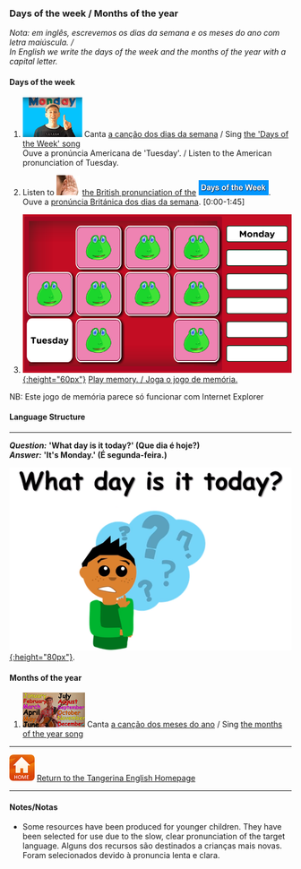 <head>
<!-- Global site tag (gtag.js) - Google Analytics -->
<script async src="https://www.googletagmanager.com/gtag/js?id=UA-110947112-3"></script>
<script>
  window.dataLayer = window.dataLayer || [];
  function gtag(){dataLayer.push(arguments);}
  gtag('js', new Date());

  gtag('config', 'UA-110947112-3');
</script>
</head>

### Days of the week / Months of the year

*Nota: em inglês, escrevemos os dias da semana e os meses do ano com letra maiúscula. /  
In English we write the days of the week and the months of the year with a capital letter.*

#### Days of the week

1. [![days](/images/days.PNG)](https://www.youtube.com/watch?v=36n93jvjkDs) Canta [a canção dos dias da semana](https://www.youtube.com/watch?v=36n93jvjkDs) / Sing [the 'Days of the Week' song](https://www.youtube.com/watch?v=36n93jvjkDs)    
Ouve a pronúncia Americana de 'Tuesday'. / Listen to the American pronunciation of Tuesday. 

2. Listen to ![listen](/images/listen.png) [the British pronunciation of the](https://www.youtube.com/watch?v=onHPejy0If4) [![dauk](/images/dauk.PNG)](https://www.youtube.com/watch?v=onHPejy0If4).  
Ouve a [pronúncia Británica dos dias da semana](https://www.youtube.com/watch?v=onHPejy0If4). [0:00-1:45]  

3. [![damefv](/images/damefv.PNG){:height="60px"}](https://www.freddiesville.com/games/days-of-the-week-memory-game/) [Play memory. / Joga o jogo de memória.](https://www.freddiesville.com/games/days-of-the-week-memory-game/)  

NB: Este jogo de memória parece só funcionar com Internet Explorer  


#### Language Structure
***
***Question:*** **'What day is it today?' (Que dia é hoje?)**  
***Answer:*** **'It's Monday.' (É segunda-feira.)**

[![wdisit](/images/wdisit.png){:height="80px"}](https://www.youtube.com/watch?v=onHPejy0If4).  

#### Months of the year
1. [![mnth](/images/mnth.PNG)](https://www.youtube.com/watch?v=v608v42dKeI) Canta [a canção dos meses do ano](https://www.youtube.com/watch?v=v608v42dKeI) / Sing [the months of the year song](https://www.youtube.com/watch?v=v608v42dKeI)  

***
[![home](/images/home.PNG)](https://tangerina-pt.github.io/English) [Return to the Tangerina English Homepage](https://tangerina-pt.github.io/English)

***
#### Notes/Notas
* Some resources have been produced for younger children. They have been selected for use due to the slow, clear pronunciation of the target language. Alguns dos recursos são destinados a crianças mais novas. Foram selecionados devido à pronuncia lenta e clara.
